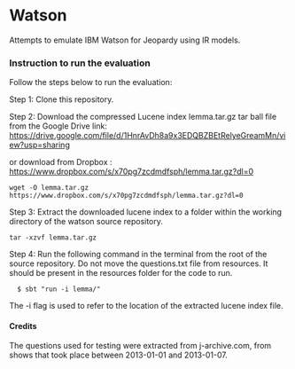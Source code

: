 # Watson
Attempts to emulate IBM Watson for Jeopardy using IR models.

### Instruction to run the evaluation

Follow the steps below to run the evaluation:

Step 1: Clone this repository.

Step 2: Download the compressed Lucene index lemma.tar.gz tar ball file from the Google Drive link: https://drive.google.com/file/d/1HnrAvDh8a9x3EDQBZBEtRelyeGreamMn/view?usp=sharing

or download from Dropbox : https://www.dropbox.com/s/x70pg7zcdmdfsph/lemma.tar.gz?dl=0

```
wget -O lemma.tar.gz https://www.dropbox.com/s/x70pg7zcdmdfsph/lemma.tar.gz?dl=0

```

Step 3: Extract the downloaded lucene index to a folder within the working directory of the watson source repository.

```
tar -xzvf lemma.tar.gz
```

Step 4: Run the following command in the terminal from the root of the source repository. Do not move the questions.txt file from resources. It should be present in the resources folder for the code to run.
```
  $ sbt "run -i lemma/"
```

The -i flag is used to refer to the location of the extracted lucene index file.

#### Credits
The questions used for testing were extracted from j-archive.com, from shows that took place between 2013-01-01 and 2013-01-07.
